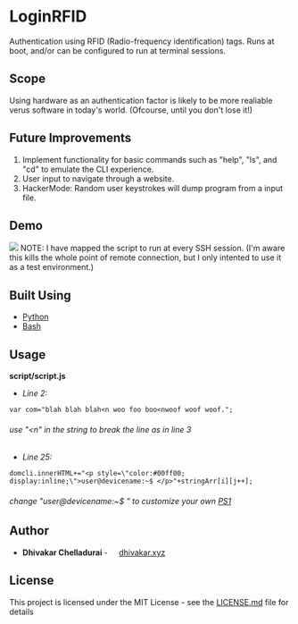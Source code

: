 # LoginRFID

Authentication using RFID (Radio-frequency identification) tags. Runs at boot, and/or can be configured to run at terminal sessions.

## Scope

Using hardware as an authentication factor is likely to be more realiable verus software in today's world. (Ofcourse, until you don't lose it!)

## Future Improvements

1. Implement functionality for basic commands such as "help", "ls", and "cd" to emulate the CLI experience.
2. User input to navigate through a website. 
3. HackerMode: Random user keystrokes will dump program from a input file.

## Demo

<img src="https://dhivakar.xyz/HTerMinaL.gif">
NOTE: I have mapped the script to run at every SSH session. (I'm aware this kills the whole point of remote connection, but I only intented to use it as a test environment.)

## Built Using

* [Python](https://www.python.org/)
* [Bash](https://www.gnu.org/software/bash/)

## Usage

**script/script.js**

- *Line 2:*
```
var com="blah blah blah<n woo foo boo<nwoof woof woof.";
```
###### use "<n" in the string to break the line as in line 3 

- *Line 25:*
```
domcli.innerHTML+="<p style=\"color:#00ff00; display:inline;\">user@devicename:~$ </p>"+stringArr[i][j++];
```
###### change "user@devicename:~$ " to customize your own [PS1](https://www.gnu.org/software/bash/manual/bashref.html#index-PS1)

## Author

* **Dhivakar Chelladurai** - <img src="https://dhivakar.xyz/images/logo.png" width=12px height=12px > <a href="https://dhivakar.xyz">dhivakar.xyz</a>

## License

This project is licensed under the MIT License - see the [LICENSE.md](LICENSE.md) file for details
